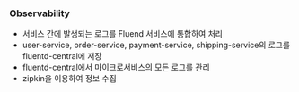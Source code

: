 ### Observability
* 서비스 간에 발생되는 로그를 Fluend 서비스에 통합하여 처리
* user-service, order-service, payment-service, shipping-service의 로그를 fluentd-central에 저장
* fluentd-central에서 마이크로서비스의 모든 로그를 관리
* zipkin을 이용하여 정보 수집